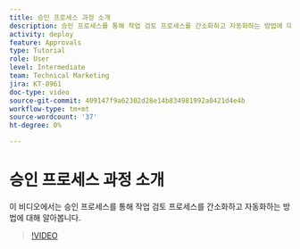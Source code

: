```yaml
---
title: 승인 프로세스 과정 소개
description: 승인 프로세스를 통해 작업 검토 프로세스를 간소화하고 자동화하는 방법에 대해 알아봅니다.
activity: deploy
feature: Approvals
type: Tutorial
role: User
level: Intermediate
team: Technical Marketing
jira: KT-8961
doc-type: video
source-git-commit: 409147f9a62302d28e14b834981992a0421d4e4b
workflow-type: tm+mt
source-wordcount: '37'
ht-degree: 0%

---
```


# 승인 프로세스 과정 소개

이 비디오에서는 승인 프로세스를 통해 작업 검토 프로세스를 간소화하고 자동화하는 방법에 대해 알아봅니다.

>[!VIDEO](https://video.tv.adobe.com/v/335224/?quality=12&learn=on)
